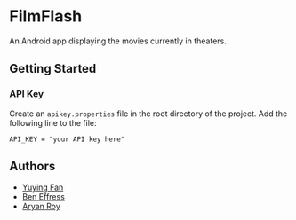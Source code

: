 # FilmFlash
An Android app displaying the movies currently in theaters.

## Getting Started
### API Key
Create an `apikey.properties` file in the root directory of the project. Add the following line to
the file:
```
API_KEY = "your API key here"
```

## Authors
- [Yuying Fan](https://github.com/fyy26)
- [Ben Effress](https://github.com/Ben-Effress)
- [Aryan Roy](https://github.com/aroy12345)
